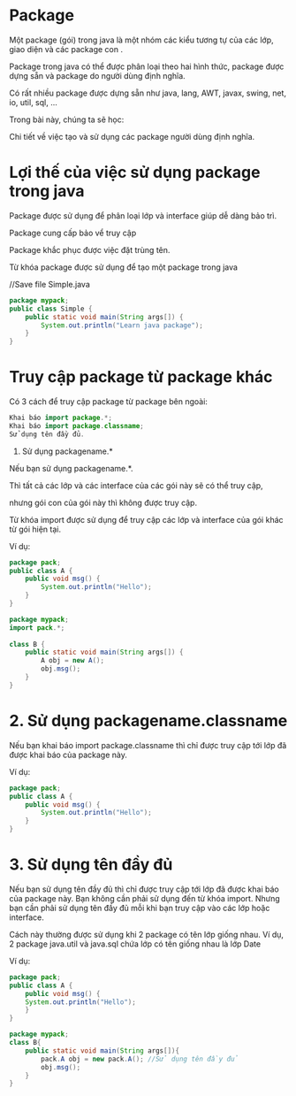 # Package

Một package (gói) trong java là một nhóm các kiểu tương tự của các lớp, giao diện và các package con .

Package trong java có thể được phân loại theo hai hình thức, package được dựng sẵn và package do người dùng định nghĩa.

Có rất nhiều package được dựng sẵn như java, lang, AWT, javax, swing, net, io, util, sql, ...

Trong bài này, chúng ta sẽ học:

Chi tiết về việc tạo và sử dụng các package người dùng định nghĩa.

# Lợi thế của việc sử dụng package trong java

Package được sử dụng để phân loại lớp và interface giúp dễ dàng bảo trì.

Package cung cấp bảo vể truy cập

Package khắc phục được việc đặt trùng tên.

Từ khóa package được sử dụng để tạo một package trong java

//Save file Simple.java
```java
package mypack;  
public class Simple {  
    public static void main(String args[]) {
        System.out.println("Learn java package");
    }
}  
```

# Truy cập package từ package khác

Có 3 cách để truy cập package từ package bên ngoài:

```java
Khai báo import package.*;
Khai báo import package.classname;
Sử dụng tên đầy đủ.
```

1. Sử dụng packagename.*

Nếu bạn sử dụng packagename.*. 

Thì tất cả các lớp và các interface của các gói này sẽ có thể truy cập,

nhưng gói con của gói này thì không được truy cập.

Từ khóa import được sử dụng để truy cập các lớp và interface của gói khác từ gói hiện tại.

Ví dụ:

```java
package pack;
public class A {
    public void msg() {
        System.out.println("Hello");
    }
}
```

```java
package mypack;  
import pack.*;  
   
class B {
    public static void main(String args[]) {
        A obj = new A();
        obj.msg();
    }
}
```

# 2. Sử dụng packagename.classname

Nếu bạn khai báo import package.classname thì chỉ được truy cập tới lớp đã được khai báo của package này.

Ví dụ:

```java
package pack;  
public class A {
    public void msg() {
        System.out.println("Hello");
    }
} 
```

# 3. Sử dụng tên đầy đủ

Nếu bạn sử dụng tên đầy đủ thì chỉ được truy cập tới lớp đã được khai báo của package này. Bạn không cần phải sử dụng đến từ khóa import. Nhưng bạn cần phải sử dụng tên đầy đủ mỗi khi bạn truy cập vào các lớp hoặc interface.

Cách này thường được sử dụng khi 2 package có tên lớp giống nhau. Ví dụ, 2 package java.util và java.sql chứa lớp có tên giống nhau là lớp Date

Ví dụ:

```java
package pack;  
public class A {
    public void msg() {
    System.out.println("Hello");
    }
}

package mypack;  
class B{  
    public static void main(String args[]){  
        pack.A obj = new pack.A(); //Sử dụng tên đầy đủ
        obj.msg();  
    }  
}  
```